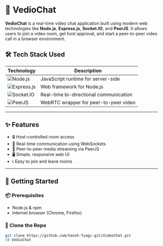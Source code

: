 # 🎥 VedioChat

**VedioChat** is a real-time video chat application built using modern web technologies like **Node.js**, **Express.js**, **Socket.IO**, and **PeerJS**. It allows users to join a video room, get host approval, and start a peer-to-peer video call in a browser environment.

## 🛠️ Tech Stack Used

| Technology | Description |
|------------|-------------|
| ![Node.js](https://img.shields.io/badge/Node.js-339933?logo=node.js&logoColor=white&style=for-the-badge) | JavaScript runtime for server-side |
| ![Express.js](https://img.shields.io/badge/Express.js-000000?logo=express&logoColor=white&style=for-the-badge) | Web framework for Node.js |
| ![Socket.IO](https://img.shields.io/badge/Socket.IO-010101?logo=socket.io&logoColor=white&style=for-the-badge) | Real-time bi-directional communication |
| ![PeerJS](https://img.shields.io/badge/PeerJS-333333?logo=webrtc&logoColor=white&style=for-the-badge) | WebRTC wrapper for peer-to-peer video |

---

## ✨ Features

- 🔒 Host-controlled room access
- 🔄 Real-time communication using WebSockets
- 🔌 Peer-to-peer media streaming via PeerJS
- 🖥️ Simple, responsive web UI
- 📞 Easy to join and leave rooms

---

## 🚀 Getting Started

### 📦 Prerequisites

- Node.js & npm
- Internet browser (Chrome, Firefox)

### 📁 Clone the Repo

```bash
git clone https://github.com/Vansh-Tyagi-git/VideoChat.git
cd VedioChat
